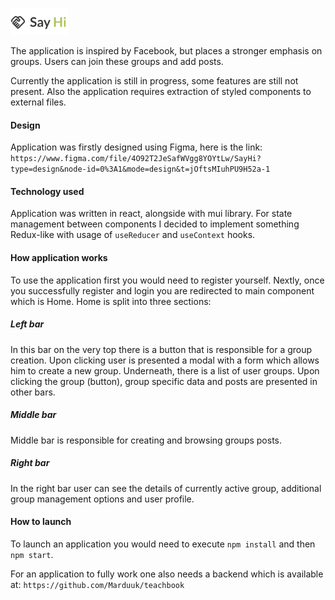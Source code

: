 ![](src/logo_app.png)

The application is inspired by Facebook, but places a stronger emphasis on groups. Users can join these groups and add posts.

Currently the application is still in progress, some features are still not present. Also the application requires extraction of styled components to external files.

#### Design
Application was firstly designed using Figma, here is the link: ```https://www.figma.com/file/4O92T2JeSafWVgg8YOYtLw/SayHi?type=design&node-id=0%3A1&mode=design&t=jOftsMIuhPU9H52a-1```
#### Technology used
Application was written in react, alongside with mui library.
For state management between components I decided to implement something Redux-like with usage of ```useReducer``` and ```useContext``` hooks.

#### How application works
To use the application first you would need to register yourself. Nextly, once you successfully register and login
you are redirected to main component which is Home. Home is split into three sections:

##### Left bar
In this bar on the very top there is a button that is responsible for a group creation. Upon clicking user is presented a modal with a form which allows him to create a new group.
Underneath, there is a list of user groups. Upon clicking the group (button), group specific data and posts are presented in other bars.
##### Middle bar
Middle bar is responsible for creating and browsing groups posts.
##### Right bar
In the right bar user can see the details of currently active group, additional group management options and user profile.

#### How to launch
To launch an application you would need to execute ```npm install``` and then ```npm start```.

For an application to fully work one also needs a backend which is available at: ```https://github.com/Marduuk/teachbook```

